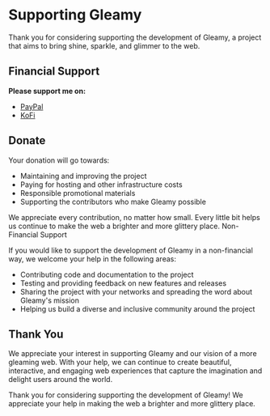 # Supporting Gleamy

Thank you for considering supporting the development of Gleamy, a project that aims to bring shine, sparkle, and glimmer to the web.

## Financial Support

**Please support me on:**

- [PayPal](https://www.paypal.com/donate/?business=MR2D54SP47FHA&no_recurring=0&item_name=Help+me+support+Gleamy+NPM+package+for+further+development+and+support%21%0A%0AThank+you%21&currency_code=EUR)
- [KoFi](https://ko-fi.com/gleamy)


## Donate

Your donation will go towards:

- Maintaining and improving the project
- Paying for hosting and other infrastructure costs
- Responsible promotional materials
- Supporting the contributors who make Gleamy possible

We appreciate every contribution, no matter how small. Every little bit helps us continue to make the web a brighter and more glittery place.
Non-Financial Support

If you would like to support the development of Gleamy in a non-financial way, we welcome your help in the following areas:

- Contributing code and documentation to the project
- Testing and providing feedback on new features and releases
- Sharing the project with your networks and spreading the word about Gleamy's mission
- Helping us build a diverse and inclusive community around the project

## Thank You

We appreciate your interest in supporting Gleamy and our vision of a more gleaming web. With your help, we can continue to create beautiful, interactive, and engaging web experiences that capture the imagination and delight users around the world.

Thank you for considering supporting the development of Gleamy! We appreciate your help in making the web a brighter and more glittery place.
